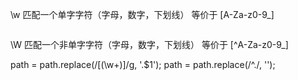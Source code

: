 \w
匹配一个单字字符（字母，数字，下划线）
等价于 [A-Za-z0-9_]
```javascript

```

\W
匹配一个非单字字符（字母，数字，下划线）
等价于 [^A-Za-z0-9_]

path = path.replace(/\[(\w+)\]/g, '.$1');
path = path.replace(/^\./, '');